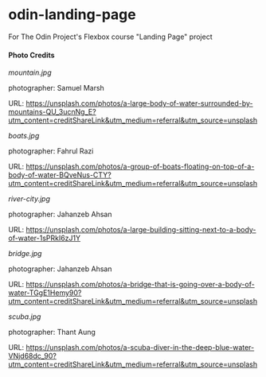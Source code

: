 # odin-landing-page
For The Odin Project's Flexbox course "Landing Page" project


#### Photo Credits
_mountain.jpg_

photographer: Samuel Marsh

URL: https://unsplash.com/photos/a-large-body-of-water-surrounded-by-mountains-QU_3ucnNg_E?utm_content=creditShareLink&utm_medium=referral&utm_source=unsplash


_boats.jpg_

photographer: Fahrul Razi

URL: https://unsplash.com/photos/a-group-of-boats-floating-on-top-of-a-body-of-water-BQveNus-CTY?utm_content=creditShareLink&utm_medium=referral&utm_source=unsplash


_river-city.jpg_

photographer: Jahanzeb Ahsan

URL: https://unsplash.com/photos/a-large-building-sitting-next-to-a-body-of-water-1sPRkI6zJ1Y


_bridge.jpg_

photographer: Jahanzeb Ahsan

URL: https://unsplash.com/photos/a-bridge-that-is-going-over-a-body-of-water-TGgE1Hemy90?utm_content=creditShareLink&utm_medium=referral&utm_source=unsplash


_scuba.jpg_

photographer: Thant Aung

URL: https://unsplash.com/photos/a-scuba-diver-in-the-deep-blue-water-VNjd68dc_90?utm_content=creditShareLink&utm_medium=referral&utm_source=unsplash